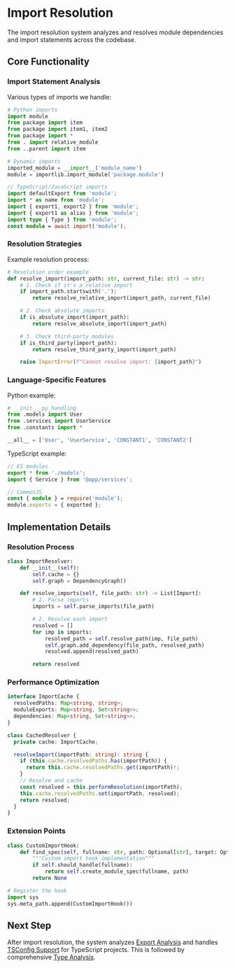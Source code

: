 # Import Resolution

The import resolution system analyzes and resolves module dependencies and import statements across the codebase.

## Core Functionality

### Import Statement Analysis

Various types of imports we handle:

```python
# Python imports
import module
from package import item
from package import item1, item2
from package import *
from . import relative_module
from ..parent import item

# Dynamic imports
imported_module = __import__('module_name')
module = importlib.import_module('package.module')
```

```typescript
// TypeScript/JavaScript imports
import defaultExport from 'module';
import * as name from 'module';
import { export1, export2 } from 'module';
import { export1 as alias } from 'module';
import type { Type } from 'module';
const module = await import('module');
```

### Resolution Strategies

Example resolution process:

```python
# Resolution order example
def resolve_import(import_path: str, current_file: str) -> str:
    # 1. Check if it's a relative import
    if import_path.startswith('.'):
        return resolve_relative_import(import_path, current_file)

    # 2. Check absolute imports
    if is_absolute_import(import_path):
        return resolve_absolute_import(import_path)

    # 3. Check third-party modules
    if is_third_party(import_path):
        return resolve_third_party_import(import_path)

    raise ImportError(f"Cannot resolve import: {import_path}")
```

### Language-Specific Features

Python example:

```python
# __init__.py handling
from .models import User
from .services import UserService
from .constants import *

__all__ = ['User', 'UserService', 'CONSTANT1', 'CONSTANT2']
```

TypeScript example:

```typescript
// ES modules
export * from './models';
import { Service } from '@app/services';

// CommonJS
const { module } = require('module');
module.exports = { exported };
```

## Implementation Details

### Resolution Process

```python
class ImportResolver:
    def __init__(self):
        self.cache = {}
        self.graph = DependencyGraph()

    def resolve_imports(self, file_path: str) -> List[Import]:
        # 1. Parse imports
        imports = self.parse_imports(file_path)

        # 2. Resolve each import
        resolved = []
        for imp in imports:
            resolved_path = self.resolve_path(imp, file_path)
            self.graph.add_dependency(file_path, resolved_path)
            resolved.append(resolved_path)

        return resolved
```

### Performance Optimization

```typescript
interface ImportCache {
  resolvedPaths: Map<string, string>;
  moduleExports: Map<string, Set<string>>;
  dependencies: Map<string, Set<string>>;
}

class CachedResolver {
  private cache: ImportCache;

  resolveImport(importPath: string): string {
    if (this.cache.resolvedPaths.has(importPath)) {
      return this.cache.resolvedPaths.get(importPath)!;
    }
    // Resolve and cache
    const resolved = this.performResolution(importPath);
    this.cache.resolvedPaths.set(importPath, resolved);
    return resolved;
  }
}
```

### Extension Points

```python
class CustomImportHook:
    def find_spec(self, fullname: str, path: Optional[str], target: Optional[str] = None):
        """Custom import hook implementation"""
        if self.should_handle(fullname):
            return self.create_module_spec(fullname, path)
        return None

# Register the hook
import sys
sys.meta_path.append(CustomImportHook())
```

## Next Step

After import resolution, the system analyzes [Export Analysis](./B.%20Exports.md) and handles [TSConfig Support](./C.%20TSConfig.md) for TypeScript projects. This is followed by comprehensive [Type Analysis](../4.%20type-analysis/A.%20Type%20Analysis.md).
